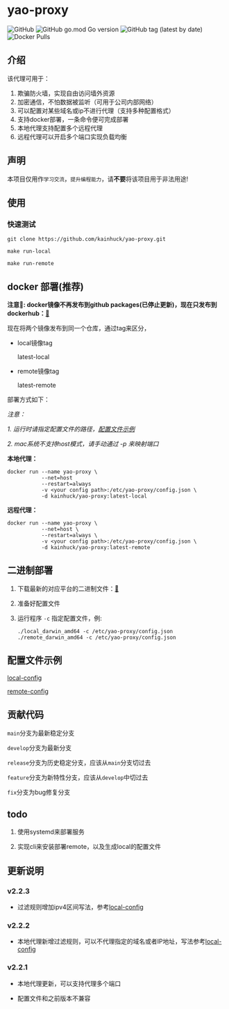 # yao-proxy

![GitHub](https://img.shields.io/github/license/kainhuck/yao-proxy) ![GitHub go.mod Go version](https://img.shields.io/github/go-mod/go-version/kainhuck/yao-proxy) ![GitHub tag (latest by date)](https://img.shields.io/github/v/tag/kainhuck/yao-proxy) ![Docker Pulls](https://img.shields.io/docker/pulls/kainhuck/yao-proxy)

## 介绍

该代理可用于：
 1. 欺骗防火墙，实现自由访问墙外资源
 2. 加密通信，不怕数据被监听（可用于公司内部网络）
 3. 可以配置对某些域名或ip不进行代理（支持多种配置格式）
 4. 支持docker部署，一条命令便可完成部署
 5. 本地代理支持配置多个远程代理
 6. 远程代理可以开启多个端口实现负载均衡

## 声明

本项目仅用作`学习交流`，`提升编程能力`，请**不要**将该项目用于非法用途!

## 使用

### 快速测试

```
git clone https://github.com/kainhuck/yao-proxy.git
```

```
make run-local
```

```
make run-remote
```

## docker 部署(推荐)

**注意📢: docker镜像不再发布到github packages(已停止更新)，现在只发布到dockerhub：[🔗](https://hub.docker.com/repository/docker/kainhuck/yao-proxy)**

现在将两个镜像发布到同一个仓库，通过tag来区分，

- local镜像tag

  latest-local

- remote镜像tag

  latest-remote

部署方式如下：

_注意：_

_1. 运行时请指定配置文件的路径，[配置文件示例](#配置文件示例)_ 

_2. mac系统不支持host模式，请手动通过 -p 来映射端口_

**本地代理：**

```shell
docker run --name yao-proxy \
           --net=host 
           --restart=always 
           -v <your config path>:/etc/yao-proxy/config.json \
           -d kainhuck/yao-proxy:latest-local
```

**远程代理：**

```shell
docker run --name yao-proxy \
           --net=host \
           --restart=always \
           -v <your config path>:/etc/yao-proxy/config.json \
           -d kainhuck/yao-proxy:latest-remote
```

## 二进制部署

1. 下载最新的对应平台的二进制文件：[🔗](https://github.com/kainhuck/yao-proxy/releases)

2. 准备好配置文件

3. 运行程序 `-c` 指定配置文件，例:

   ```
   ./local_darwin_amd64 -c /etc/yao-proxy/config.json
   ./remote_darwin_amd64 -c /etc/yao-proxy/config.json
   ```

## 配置文件示例

[local-config](cmd/local/res/config.json)

[remote-config](cmd/remote/res/config.json)

## 贡献代码

`main`分支为最新稳定分支

`develop`分支为最新分支

`release`分支为历史稳定分支，应该从`main`分支切过去

`feature`分支为新特性分支，应该从`develop`中切过去

`fix`分支为bug修复分支



## todo

1. 使用systemd来部署服务

2. 实现cli来安装部署remote，以及生成local的配置文件


## 更新说明

### v2.2.3

- 过滤规则增加ipv4区间写法，参考[local-config](cmd/local/res/config.json)

### v2.2.2

- 本地代理新增过滤规则，可以不代理指定的域名或者IP地址，写法参考[local-config](cmd/local/res/config.json)

### v2.2.1

- 本地代理更新，可以支持代理多个端口

- 配置文件和之前版本不兼容
